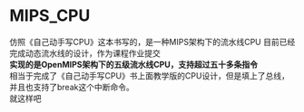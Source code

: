 # MIPS_CPU
仿照《自己动手写CPU》这本书写的，是一种MIPS架构下的流水线CPU
目前已经完成动态流水线的设计，作为课程作业提交  
**实现的是OpenMIPS架构下的五级流水线CPU，支持超过五十多条指令**  
相当于完成了《自己动手写CPU》书上面教学版的CPU设计，但是填上了总线，并且也支持了break这个中断命令。  
就这样吧 
